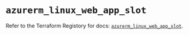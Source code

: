 # `azurerm_linux_web_app_slot`

Refer to the Terraform Registory for docs: [`azurerm_linux_web_app_slot`](https://registry.terraform.io/providers/hashicorp/azurerm/3.71.0/docs/resources/linux_web_app_slot).
